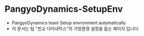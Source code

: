 # PangyoDynamics-SetupEnv
 - PangyoDynamics team Setup envronment automatically
 - 이 문서는 팀 "핀교 다이내믹스"의 가방환경 설정을 돕는 페이지 입니다.

